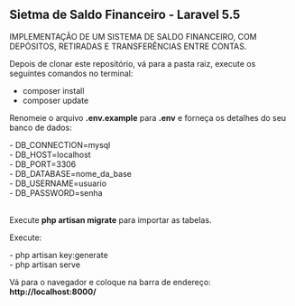 ## Sietma de Saldo Financeiro - Laravel 5.5

IMPLEMENTAÇÃO DE UM SISTEMA DE SALDO FINANCEIRO, COM DEPÓSITOS, RETIRADAS E TRANSFERÊNCIAS ENTRE CONTAS.

Depois de clonar este repositório, vá para a pasta raiz, execute os seguintes comandos no terminal:

- composer install
- composer update 
<p>Renomeie o arquivo <b>.env.example</b> para <b>.env</b> e forneça os detalhes do seu banco de dados:</p>
- DB_CONNECTION=mysql</br>
- DB_HOST=localhost</br>
- DB_PORT=3306</br>
- DB_DATABASE=nome_da_base</br>
- DB_USERNAME=usuario</br>
- DB_PASSWORD=senha</br></br>
<p>Execute <b>php artisan migrate</b> para importar as tabelas.</p>
<p>Execute:</p>
- php artisan key:generate</br>
- php artisan serve
<p>Vá para o navegador e coloque na barra de endereço:  <b>http://localhost:8000/</b> </p>

